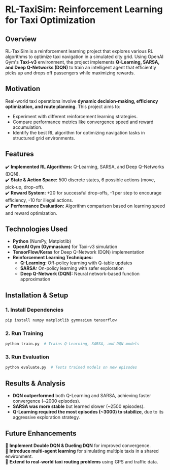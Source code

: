   

# RL-TaxiSim: Reinforcement Learning for Taxi Optimization  

## **Overview**  
RL-TaxiSim is a reinforcement learning project that explores various RL algorithms to optimize taxi navigation in a simulated city grid. Using OpenAI Gym's **Taxi-v3** environment, the project implements **Q-Learning, SARSA, and Deep Q-Networks (DQN)** to train an intelligent agent that efficiently picks up and drops off passengers while maximizing rewards.  

## **Motivation**  
Real-world taxi operations involve **dynamic decision-making, efficiency optimization, and route planning**. This project aims to:  
- Experiment with different reinforcement learning strategies.  
- Compare performance metrics like convergence speed and reward accumulation.  
- Identify the best RL algorithm for optimizing navigation tasks in structured grid environments.  

## **Features**  
✔️ **Implemented RL Algorithms:** Q-Learning, SARSA, and Deep Q-Networks (DQN).  
✔️ **State & Action Space:** 500 discrete states, 6 possible actions (move, pick-up, drop-off).  
✔️ **Reward System:** +20 for successful drop-offs, -1 per step to encourage efficiency, -10 for illegal actions.  
✔️ **Performance Evaluation:** Algorithm comparison based on learning speed and reward optimization.  

## **Technologies Used**  
- **Python** (NumPy, Matplotlib)  
- **OpenAI Gym (Gymnasium)** for Taxi-v3 simulation  
- **TensorFlow/Keras** for Deep Q-Network (DQN) implementation  
- **Reinforcement Learning Techniques:**  
  - **Q-Learning:** Off-policy learning with Q-table updates  
  - **SARSA:** On-policy learning with safer exploration  
  - **Deep Q-Network (DQN):** Neural network-based function approximation  

## **Installation & Setup**  
### **1. Install Dependencies**  
```bash
pip install numpy matplotlib gymnasium tensorflow
```
### **2. Run Training**  
```bash
python train.py  # Trains Q-Learning, SARSA, and DQN models
```
### **3. Run Evaluation**  
```bash
python evaluate.py  # Tests trained models on new episodes
```

## **Results & Analysis**  
- **DQN outperformed** both Q-Learning and SARSA, achieving faster convergence (~2000 episodes).  
- **SARSA was more stable** but learned slower (~2500 episodes).  
- **Q-Learning required the most episodes (~3000) to stabilize**, due to its aggressive exploration strategy.  

## **Future Enhancements**  
🔹 **Implement Double DQN & Dueling DQN** for improved convergence.  
🔹 **Introduce multi-agent learning** for simulating multiple taxis in a shared environment.  
🔹 **Extend to real-world taxi routing problems** using GPS and traffic data.  

